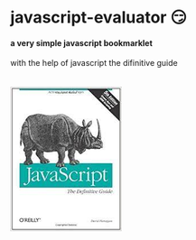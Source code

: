 # javascript-evaluator 😏                                                                                
#### a very simple javascript bookmarklet 
 
with the help of javascript the difinitive guide<br/><br/><br/>
![difinitive guide](download.jpg)

